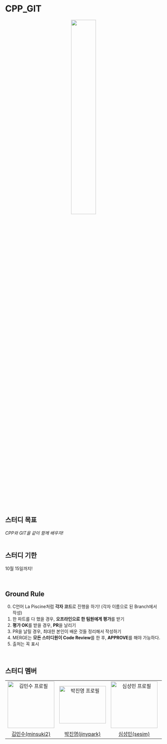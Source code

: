 # CPP_GIT

<div align="center">
<img src = "https://user-images.githubusercontent.com/59588256/197657476-d17cc5e5-556e-4ff8-8ae3-f49110b64129.png" width="40%" height="40%">
</div>


## 스터디 목표

_CPP와 GIT을 같이 함께 배우자!_  
<br/>

## 스터디 기한
10월 15일까지!

<br/>

## Ground Rule

0. C언어 La Piscine처럼 **각자 코드**로 진행을 하기! (각자 이름으로 된 Branch에서 작성)
1. 한 파트를 다 했을 경우, **오프라인으로 한 팀원에게 평가**를 받기
2. **평가 OK**를 받을 경우, **PR**을 날리기
3. PR을 날릴 경우, 최대한 본인이 배운 것들 정리해서 작성하기
4. MERGE는 **모든 스터디원이 Code Review**를 한 후, **APPROVE**를 해야 가능하다.
5. 출처는 꼭 표시
<br/>

## 스터디 멤버

<div align="center">
  <table>
    <tr>
      <td align="center">
        <a href="https://github.com/Giromi">
          <img src="https://avatars.githubusercontent.com/u/60354633?v=4" alt="김민수 프로필" width=150 height=150 />
        </a>
      </td>
      <td align="center">
        <a href="https://github.com/lopers-high">
          <img src="https://avatars.githubusercontent.com/u/86358498?v=4" alt="박진영 프로필" width=150 height=120 />
        </a>
      </td>
      <td align="center">
        <a href="https://github.com/sob2545">
          <img src="https://avatars.githubusercontent.com/u/96904906?v=4" alt="심성민 프로필" width=150 height=150 />
        </a>
      </td>
      <td align="center">
        <a href="https://github.com/aLVINlEE9">
          <img src="https://avatars.githubusercontent.com/u/74805318?v=4" alt="이승수 프로필" width=150 height=150 />
        </a>
      </td>
      <td align="center">
        <a href="https://github.com/change-challenge">
          <img src="https://avatars.githubusercontent.com/u/59588256?v=4" alt="장호진 프로필" width=150 height=150 />
        </a>
      </td>
    </tr>
    <tr>
      <td align="center">
        <a href="https://github.com/Giromi">
          김민수(minsuki2)
        </a>
      </td>
      <td align="center">
        <a href="https://github.com/lopers-high">
          박진영(jinypark)
        </a>
      </td>
      <td align="center">
        <a href="https://github.com/sob2545">
          심성민(sesim)
        </a>
      </td>
      <td align="center">
        <a href="https://github.com/aLVINlEE9">
          이승수(seungsle)
        </a>
      </td>
      <td align="center">
        <a href="https://github.com/change-challenge">
          장호진(hchang)
        </a>
      </td>
    </tr>
  </table>
</div>
